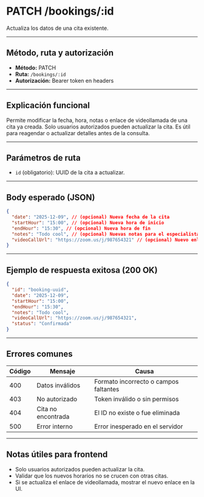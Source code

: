 # PATCH /bookings/:id

Actualiza los datos de una cita existente.

---

## Método, ruta y autorización

- **Método:** PATCH
- **Ruta:** `/bookings/:id`
- **Autorización:** Bearer token en headers

---

## Explicación funcional

Permite modificar la fecha, hora, notas o enlace de videollamada de una cita ya creada. Solo usuarios autorizados pueden actualizar la cita. Es útil para reagendar o actualizar detalles antes de la consulta.

---

## Parámetros de ruta

- `id` (obligatorio): UUID de la cita a actualizar.

---

## Body esperado (JSON)

```json
{
  "date": "2025-12-09", // (opcional) Nueva fecha de la cita
  "startHour": "15:00", // (opcional) Nueva hora de inicio
  "endHour": "15:30", // (opcional) Nueva hora de fin
  "notes": "Todo cool", // (opcional) Nuevas notas para el especialista
  "videoCallUrl": "https://zoom.us/j/987654321" // (opcional) Nuevo enlace de videollamada
}
```

---

## Ejemplo de respuesta exitosa (200 OK)

```json
{
  "id": "booking-uuid",
  "date": "2025-12-09",
  "startHour": "15:00",
  "endHour": "15:30",
  "notes": "Todo cool",
  "videoCallUrl": "https://zoom.us/j/987654321",
  "status": "Confirmada"
}
```

---

## Errores comunes

| Código | Mensaje            | Causa                                 |
| ------ | ------------------ | ------------------------------------- |
| 400    | Datos inválidos    | Formato incorrecto o campos faltantes |
| 403    | No autorizado      | Token inválido o sin permisos         |
| 404    | Cita no encontrada | El ID no existe o fue eliminada       |
| 500    | Error interno      | Error inesperado en el servidor       |

---

## Notas útiles para frontend

- Solo usuarios autorizados pueden actualizar la cita.
- Validar que los nuevos horarios no se crucen con otras citas.
- Si se actualiza el enlace de videollamada, mostrar el nuevo enlace en la UI.
